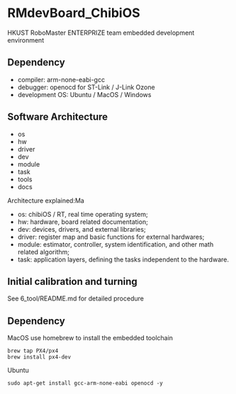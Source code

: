 # RMdevBoard_ChibiOS  

HKUST RoboMaster ENTERPRIZE team embedded development environment

## Dependency
- compiler: arm-none-eabi-gcc
- debugger: openocd for ST-Link / J-Link Ozone
- development OS: Ubuntu / MacOS / Windows

## Software Architecture
- os
- hw
- driver
- dev
- module
- task
- tools
- docs

Architecture explained:Ma
- os:   chibiOS / RT, real time operating system;
- hw:  hardware, board related documentation;
- dev: devices, drivers, and external libraries;
- driver: register map and basic functions for external hardwares;
- module: estimator, controller, system identification, and other math related algorithm;
- task: application layers, defining the tasks independent to the hardware.

## Initial calibration and turning
See 6_tool/README.md for detailed procedure

## Dependency
MacOS use homebrew to install the embedded toolchain
```
brew tap PX4/px4
brew install px4-dev
```

Ubuntu 
```
sudo apt-get install gcc-arm-none-eabi openocd -y
```

